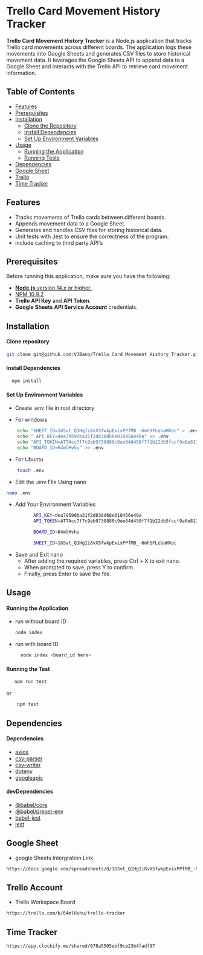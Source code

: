 # Trello Card Movement History Tracker

**Trello Card Movement History Tracker** is a Node.js application that tracks Trello card movements across different boards. The application logs these movements into Google Sheets and generates CSV files to store historical movement data. It leverages the Google Sheets API to append data to a Google Sheet and interacts with the Trello API to retrieve card movement information.

## Table of Contents

- [Features](#features)
- [Prerequisites](#prerequisites)
- [Installation](#installation)
  - [Clone the Repository](#1-clone-the-repository)
  - [Install Dependencies](#2-install-dependencies)
  - [Set Up Environment Variables](#3-set-up-environment-variables)
- [Usage](#usage)
  - [Running the Application](#running-the-application)
  - [Running Tests](#running-tests)
- [Dependencies](#dependencies)
- [Google Sheet](#google-sheet)
- [Trello](#trello-account)
- [Time Tracker](#time-tracker)

## Features

- Tracks movements of Trello cards between different boards.
- Appends movement data to a Google Sheet.
- Generates and handles CSV files for storing historical data.
- Unit tests with Jest to ensure the correctness of the program.
- include caching to third party API's

## Prerequisites

Before running this application, make sure you have the following:

- [**Node.js** version 14.x or higher ](https://nodejs.org/en/aboutprevious-releases).
- [NPM 10.9.2](https://github.com/nodejs/node/releases/tag/v22.13.0)
- **Trello API Key** and **API Token**.
- **Google Sheets API Service Account** credentials.

## Installation

#### Clone repository

```bash
git clone git@github.com:VJBano/Trello_Card_Movement_History_Tracker.git
```

#### Install Dependencies

```bash
  npm install
```

#### Set Up Environment Variables

- Create .env file in root directory

- For windows

```bash
    echo "SHEET_ID=1GSvt_Q1HgIi8vX5fwkpExixPPfMB_-6mhSFLebaHXec" > .env
    echo " API_KEY=dea79590ba31f2d838d68e018456e40a" >> .env
    echo "API_TOKEN=ATTAcc7f7c9eb9730880c9ee64d450f7f1b22db5fccf9a6e811f99cd4e76255ec20a68AE8EC2" >> .env
    echo "BOARD_ID=64mlHvhu" >> .env

```

- For Ubuntu

```bash
    touch .env
```

- Edit the .env File Using nano

```bash
nano .env
```

- Add Your Environment Variables

```bash
          API_KEY=dea79590ba31f2d838d68e018456e40a
          API_TOKEN=ATTAcc7f7c9eb9730880c9ee64d450f7f1b22db5fccf9a6e811f99cd4e76255ec20a68AE8EC2

          BOARD_ID=64mlHvhu

          SHEET_ID=1GSvt_Q1HgIi8vX5fwkpExixPPfMB_-6mhSFLebaHXec

```

- Save and Exit nano
  - After adding the required variables, press Ctrl + X to exit nano.
  - When prompted to save, press Y to confirm.
  - Finally, press Enter to save the file.

## Usage

#### Running the Application

- run without board ID

  ```bash
  node index

  ```

- run with board ID

  ```bash
    node index <board_id here>

  ```

#### Running the Test

```bash
   npm run test
```

or

```bash
    npm test
```

## Dependencies

#### Dependencies

- [axios](https://www.npmjs.com/package/axios)
- [csv-parser](https://www.npmjs.com/package/csv-parser)
- [csv-writer](https://www.npmjs.com/package/csv-writer)
- [dotenv](https://www.npmjs.com/package/dotenv)
- [googleapis](https://www.npmjs.com/package/googleapis)

#### devDependencies

- [@babel/core](https://www.npmjs.com/package/@babel/core)
- [@babel/preset-env](https://www.npmjs.com/package/@babel/preset-env)
- [babel-jest](https://www.npmjs.com/package/babel-jest)
- [jest](https://www.npmjs.com/package/jest)

## Google Sheet

- google Sheets Intergration Link

```bash
https://docs.google.com/spreadsheets/d/1GSvt_Q1HgIi8vX5fwkpExixPPfMB_-6mhSFLebaHXec/edit?gid=0#gid=0
```

## Trello Account

- Trello Workspace Board

```bash
https://trello.com/b/64mlHvhu/trello-tracker
```

## Time Tracker

```bash
https://app.clockify.me/shared/678a5505ebf9ce23b4fadf97

```
